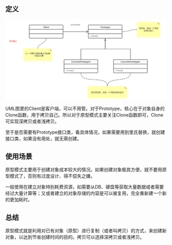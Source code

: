 ## 定义
![img.png](img.png)

UML图里的Client是客户端，可以不用管。对于Prototype，核心在于对象自身的Clone函数，用于拷贝自己。所以对于原型模式主要关注Clone函数即可，Clone可实现深拷贝或者浅拷贝。

至于是否需要有Prototype接口类，看具体情况，如果需要用到里氏替换，就创建接口类，如果没有用处，就无需创建。

## 使用场景
原型模式主要用于创建对象成本较大的情况。如果创建对象极其方便，就不要用原型模式了，否则有过度设计、得不偿失之嫌。

一般使用在建立对象特别耗费资源，如需要从DB、硬盘等获取大量数据或者需要经过大量计算等；又或者建立的对象存储的内容是可以被复用，完全重新建一个新的更加耗时。

## 总结
原型模式就是利用对已有对象（原型）进行复制（或者叫拷贝）的方式，来创建新对象，以达到节省创建时间的目的。拷贝可以选择深拷贝或者浅拷贝。

